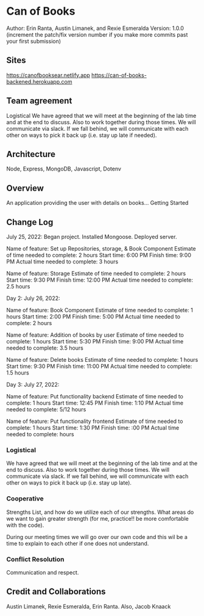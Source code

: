 # Can of Books

Author: Erin Ranta, Austin Limanek, and Rexie Esmeralda Version: 1.0.0 (increment the patch/fix version number if you make more commits past your first submission)

## Sites

https://canofbooksear.netlify.app
https://can-of-books-backened.herokuapp.com

## Team agreement

Logistical
We have agreed that we will meet at the beginning of the lab time and at the end to discuss. Also to work together during those times. We will communicate via slack. If we fall behind, we will communicate with each other on ways to pick it back up (i.e. stay up late if needed).

## Architecture

Node, Express, MongoDB, Javascript, Dotenv

## Overview

An application providing the user with details on books...
Getting Started

## Change Log

July 25, 2022: Began project. Installed Mongoose. Deployed server.

Name of feature: Set up Repositories, storage, & Book Component
Estimate of time needed to complete: 2 hours
Start time: 6:00 PM
Finish time: 9:00 PM
Actual time needed to complete: 3 hours

Name of feature: Storage
Estimate of time needed to complete: 2 hours
Start time: 9:30 PM
Finish time: 12:00 PM
Actual time needed to complete: 2.5 hours

Day 2: July 26, 2022:

Name of feature: Book Component
Estimate of time needed to complete: 1 hours
Start time: 2:00 PM
Finish time: 5:00 PM
Actual time needed to complete: 2 hours

Name of feature: Addition of books by user
Estimate of time needed to complete: 1 hours
Start time:  5:30 PM
Finish time: 9:00 PM
Actual time needed to complete: 3.5 hours

Name of feature: Delete books
Estimate of time needed to complete: 1 hours
Start time: 9:30 PM
Finish time: 11:00 PM
Actual time needed to complete: 1.5 hours

Day 3: July 27, 2022:

Name of feature: Put functionality backend
Estimate of time needed to complete: 1 hours
Start time: 12:45 PM
Finish time: 1:10 PM
Actual time needed to complete: 5/12 hours

Name of feature: Put functionality frontend
Estimate of time needed to complete: 1 hours
Start time: 1:30 PM
Finish time: :00 PM
Actual time needed to complete:  hours

### Logistical

We have agreed that we will meet at the beginning of the lab time and at the end to discuss. Also to work together during those times.
We will communicate via slack.
If we fall behind, we will communicate with each other on ways to pick it back up (i.e. stay up late).

### Cooperative

Strengths List, and how do we utilize each of our strengths.
What areas do we want to gain greater strength (for me, practice!! be more comfortable with the code).

During our meeting times we will go over our own code and this wil be a time to explain to each other if one does not understand.

### Conflict Resolution

Communication and respect.

## Credit and Collaborations

Austin Limanek, Rexie Esmeralda, Erin Ranta. Also, Jacob Knaack

